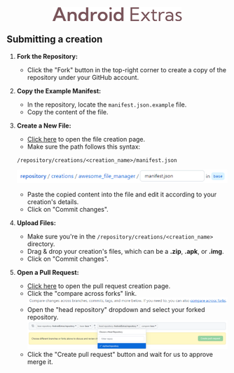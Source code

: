 <p align="center"><img src="https://github.com/AndroidExtras/repository/blob/base/assets/logo.png?raw=true" align="center" height="32" /></p>

## Submitting a creation
1. **Fork the Repository:**
   - Click the "Fork" button in the top-right corner to create a copy of the repository under your GitHub account.

2. **Copy the Example Manifest:**
   - In the repository, locate the `manifest.json.example` file.
   - Copy the content of the file.

3. **Create a New File:**
   - [Click here](https://github.com/AndroidExtras/repository/new/base/creations) to open the file creation page.
   - Make sure the path follows this syntax:
   ```
   /repository/creations/<creation_name>/manifest.json
   ```
   ![](https://github.com/AndroidExtras/repository/blob/base/assets/screenshots/file_path.png?raw=true)
   - Paste the copied content into the file and edit it according to your creation's details.
   - Click on "Commit changes".

4. **Upload Files:**
   - Make sure you're in the `/repository/creations/<creation_name>` directory.
   - Drag & drop your creation's files, which can be a **.zip**, **.apk**, or **.img**.
   - Click on "Commit changes".

5. **Open a Pull Request:**
   - [Click here](https://github.com/AndroidExtras/repository/compare) to open the pull request creation page.
   - Click the "compare across forks" link.
   ![](https://github.com/AndroidExtras/repository/blob/base/assets/screenshots/compare_across_forks.png?raw=true)
   - Open the "head repository" dropdown and select your forked repository.
   ![](https://github.com/AndroidExtras/repository/blob/base/assets/screenshots/head_repository.png?raw=true)
   - Click the "Create pull request" button and wait for us to approve merge it.